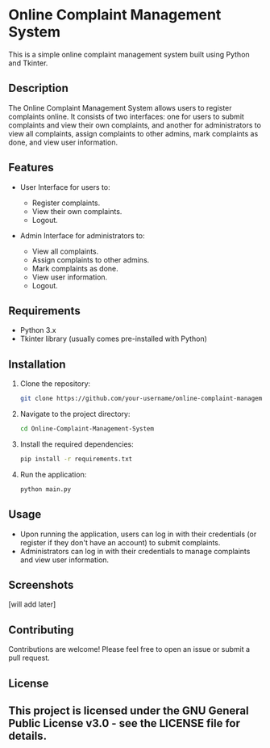 # Online Complaint Management System

This is a simple online complaint management system built using Python and Tkinter.

## Description

The Online Complaint Management System allows users to register complaints online. It consists of two interfaces: one for users to submit complaints and view their own complaints, and another for administrators to view all complaints, assign complaints to other admins, mark complaints as done, and view user information.

## Features

- User Interface for users to:
  - Register complaints.
  - View their own complaints.
  - Logout.

- Admin Interface for administrators to:
  - View all complaints.
  - Assign complaints to other admins.
  - Mark complaints as done.
  - View user information.
  - Logout.

## Requirements

- Python 3.x
- Tkinter library (usually comes pre-installed with Python)

## Installation

1. Clone the repository:

   ```bash
   git clone https://github.com/your-username/online-complaint-management-system.git
   ```

2. Navigate to the project directory:

   ```bash
   cd Online-Complaint-Management-System
   ```

3. Install the required dependencies:

   ```bash
   pip install -r requirements.txt
   ```

4. Run the application:

   ```bash
   python main.py
   ```

## Usage

- Upon running the application, users can log in with their credentials (or register if they don't have an account) to submit complaints.
- Administrators can log in with their credentials to manage complaints and view user information.

## Screenshots

[will add later]

## Contributing

Contributions are welcome! Please feel free to open an issue or submit a pull request.

## License

This project is licensed under the GNU General Public License v3.0 - see the LICENSE file for details.
---

